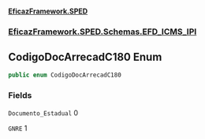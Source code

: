#### [EficazFramework.SPED](EficazFrameworkSPED.md 'EficazFramework SPED')
### [EficazFramework.SPED.Schemas.EFD_ICMS_IPI](EficazFramework.SPED.Schemas.EFD_ICMS_IPI.md 'EficazFramework.SPED.Schemas.EFD_ICMS_IPI')

## CodigoDocArrecadC180 Enum

```csharp
public enum CodigoDocArrecadC180
```
### Fields

<a name='EficazFramework.SPED.Schemas.EFD_ICMS_IPI.CodigoDocArrecadC180.Documento_Estadual'></a>

`Documento_Estadual` 0

<a name='EficazFramework.SPED.Schemas.EFD_ICMS_IPI.CodigoDocArrecadC180.GNRE'></a>

`GNRE` 1